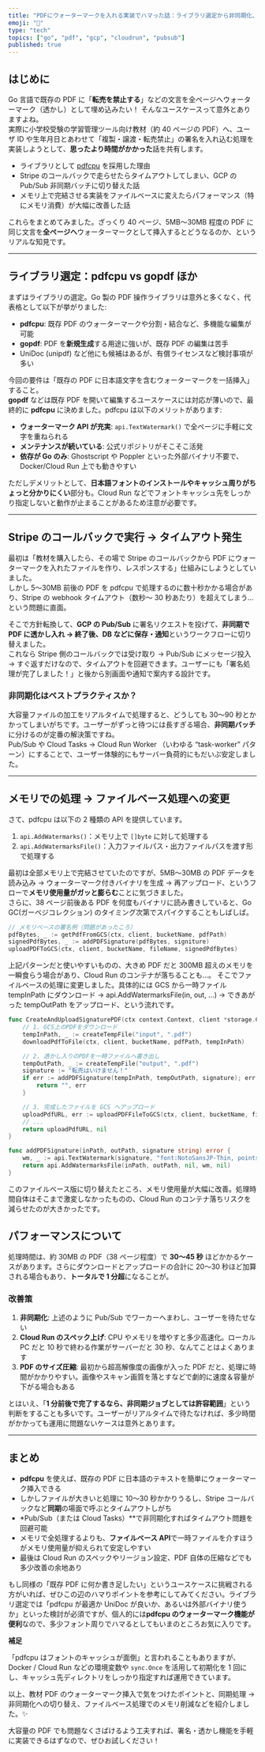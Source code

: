 ```yaml
---
title: "PDFにウォーターマークを入れる実装でハマった話：ライブラリ選定から非同期化、そしてファイルベース処理での高速化"
emoji: "🤖"
type: "tech"
topics: ["go", "pdf", "gcp", "cloudrun", "pubsub"]
published: true
---
```


## はじめに

Go 言語で既存の PDF に「**転売を禁止する**」などの文言を全ページへウォーターマーク（透かし）として埋め込みたい！ そんなユースケースって意外とありますよね。  
実際に小学校受験の学習管理ツール向け教材（約 40 ページの PDF）へ、ユーザ ID や生年月日とあわせて「複製・譲渡・転売禁止」の署名を入れ込む処理を実装しようとして、**思ったより時間がかかった**話を共有します。

- ライブラリとして [pdfcpu](https://github.com/pdfcpu/pdfcpu) を採用した理由
- Stripe のコールバックで走らせたらタイムアウトしてしまい、GCP の Pub/Sub 非同期バッチに切り替えた話
- メモリ上で完結させる実装をファイルベースに変えたらパフォーマンス（特にメモリ消費）が大幅に改善した話

これらをまとめてみました。ざっくり 40 ページ、5MB〜30MB 程度の PDF に同じ文言を**全ページへ**ウォーターマークとして挿入するとどうなるのか、というリアルな知見です。

---

## ライブラリ選定：pdfcpu vs gopdf ほか

まずはライブラリの選定。Go 製の PDF 操作ライブラリは意外と多くなく、代表格として以下が挙がりました:

- **pdfcpu**: 既存 PDF のウォーターマークや分割・結合など、多機能な編集が可能
- **gopdf**: PDF を**新規生成**する用途に強いが、既存 PDF の編集は苦手
- UniDoc (unipdf) など他にも候補はあるが、有償ライセンスなど検討事項が多い

今回の要件は「既存の PDF に日本語文字を含むウォーターマークを一括挿入」すること。  
**gopdf** などは既存 PDF を開いて編集するユースケースには対応が薄いので、最終的に **pdfcpu** に決めました。pdfcpu は以下のメリットがあります:

- **ウォーターマーク API が充実**: `api.TextWatermark()` で全ページに手軽に文字を重ねられる
- **メンテナンスが続いている**: 公式リポジトリがそこそこ活発
- **依存が Go のみ**: Ghostscript や Poppler といった外部バイナリ不要で、Docker/Cloud Run 上でも動きやすい

ただしデメリットとして、**日本語フォントのインストールやキャッシュ周りがちょっと分かりにくい**部分も。Cloud Run などでフォントキャッシュ先をしっかり指定しないと動作が止まることがあるため注意が必要です。

---

## Stripe のコールバックで実行 → タイムアウト発生

最初は「教材を購入したら、その場で Stripe のコールバックから PDF にウォーターマークを入れたファイルを作り、レスポンスする」仕組みにしようとしていました。  
しかし 5〜30MB 前後の PDF を pdfcpu で処理するのに数十秒かかる場合があり、Stripe の webhook タイムアウト（数秒〜 30 秒あたり）を超えてしまう…という問題に直面。

そこで方針転換して、**GCP の Pub/Sub** に署名リクエストを投げて、**非同期で PDF に透かし入れ → 終了後、DB などに保存・通知**というワークフローに切り替えました。  
これなら Stripe 側のコールバックでは受け取り → Pub/Sub にメッセージ投入 → すぐ返すだけなので、タイムアウトを回避できます。ユーザーにも「署名処理が完了しました！」と後から別画面や通知で案内する設計です。

### 非同期化はベストプラクティスか？

大容量ファイルの加工をリアルタイムで処理すると、どうしても 30〜90 秒とかかってしまいがちです。ユーザーがずっと待つには長すぎる場合、**非同期バッチ**に分けるのが定番の解決策ですね。  
Pub/Sub や Cloud Tasks → Cloud Run Worker （いわゆる “task-worker” パターン）にすることで、ユーザー体験的にもサーバー負荷的にもだいぶ安定しました。

---

## メモリでの処理 → ファイルベース処理への変更

さて、pdfcpu は以下の 2 種類の API を提供しています。

1. `api.AddWatermarks()`：メモリ上で `[]byte` に対して処理する
2. `api.AddWatermarksFile()`：入力ファイルパス・出力ファイルパスを渡す形で処理する

最初は全部メモリ上で完結させていたのですが、5MB〜30MB の PDF データを読み込み → ウォーターマーク付きバイナリを生成 → 再アップロード、というフローで**メモリ使用量がガッと膨らむ**ことに気づきました。  
さらに、38 ページ前後ある PDF を何度もバイナリに読み書きしていると、Go GC(ガーベジコレクション) のタイミング次第でスパイクすることもしばしば。

```go
// メモリベースの署名例（問題があったころ）
pdfBytes, _ := getPdfFromGCS(ctx, client, bucketName, pdfPath)
signedPdfBytes, _ := addPDFSignature(pdfBytes, signiture)
uploadPDFToGCS(ctx, client, bucketName, fileName, signedPdfBytes)
```

上記パターンだと使いやすいものの、大きめ PDF だと 300MB 超えのメモリを一瞬食らう場合があり、Cloud Run のコンテナが落ちることも…。
そこでファイルベースの処理に変更しました。具体的には GCS から一時ファイル tempInPath にダウンロード → api.AddWatermarksFile(in, out, ...) → できあがった tempOutPath をアップロード、という流れです。

```go
func CreateAndUploadSignaturePDF(ctx context.Context, client *storage.Client, pdfURL string, userID string, birthDateStr string) (string, error) {
	// 1. GCS上のPDFをダウンロード
	tempInPath, _ := createTempFile("input", ".pdf")
	downloadPdfToFile(ctx, client, bucketName, pdfPath, tempInPath)

	// 2. 透かし入りのPDFを一時ファイルへ書き出し
	tempOutPath, _ := createTempFile("output", ".pdf")
	signature := "転売はいけません！"
	if err := addPDFSignature(tempInPath, tempOutPath, signature); err != nil {
		return "", err
	}

	// 3. 完成したファイルを GCS へアップロード
	uploadPdfURL, err := uploadPDFFileToGCS(ctx, client, bucketName, fileName, tempOutPath)
	// ...
	return uploadPdfURL, nil
}

func addPDFSignature(inPath, outPath, signature string) error {
	wm, _ := api.TextWatermark(signature, "font:NotoSansJP-Thin, points:12, ...", true, false, types.POINTS)
	return api.AddWatermarksFile(inPath, outPath, nil, wm, nil)
}
```

このファイルベース版に切り替えたところ、メモリ使用量が大幅に改善。処理時間自体はそこまで激変しなかったものの、Cloud Run のコンテナ落ちリスクを減らせたのが大きかったです。

## パフォーマンスについて

処理時間は、約 30MB の PDF（38 ページ程度）で **30〜45 秒** ほどかかるケースがあります。さらにダウンロードとアップロードの合計に 20〜30 秒ほど加算される場合もあり、**トータルで 1 分超**になることが。

### 改善策

1. **非同期化**: 上述のように Pub/Sub でワーカーへまわし、ユーザーを待たせない
2. **Cloud Run のスペック上げ**: CPU やメモリを増やすと多少高速化。ローカル PC だと 10 秒で終わる作業がサーバーだと 30 秒、なんてことはよくあります
3. **PDF のサイズ圧縮**: 最初から超高解像度の画像が入った PDF だと、処理に時間がかかりやすい。画像やスキャン画質を落とすなどで劇的に速度＆容量が下がる場合もある

とはいえ、「**1 分前後で完了するなら、非同期ジョブとしては許容範囲**」という判断をすることも多いです。ユーザーがリアルタイムで待たなければ、多少時間がかかっても運用に問題ないケースは意外とあります。

---

## まとめ

- **pdfcpu** を使えば、既存の PDF に日本語のテキストを簡単にウォーターマーク挿入できる
- しかしファイルが大きいと処理に 10〜30 秒かかりうるし、Stripe コールバックなど**同期**の場面で呼ぶとタイムアウトしがち
- \*Pub/Sub（または Cloud Tasks）\*\*で非同期化すればタイムアウト問題を回避可能
- メモリで全処理するよりも、**ファイルベース API**で一時ファイルを介すほうがメモリ使用量が抑えられて安定しやすい
- 最後は Cloud Run のスペックやリージョン設定、PDF 自体の圧縮などでも多少改善の余地あり

もし同様の「既存 PDF に何か書き足したい」というユースケースに挑戦される方がいれば、ぜひこの辺のハマりポイントを参考にしてみてください。ライブラリ選定では「pdfcpu が最適か UniDoc が良いか、あるいは外部バイナリ使うか」といった検討が必須ですが、個人的には**pdfcpu のウォーターマーク機能が便利**なので、多少フォント周りでハマるとしてもいまのところお気に入りです。

**補足**

「pdfcpu はフォントのキャッシュが面倒」と言われることもありますが、Docker / Cloud Run などの環境変数や `sync.Once` を活用して初期化を 1 回にし、キャッシュ先ディレクトリをしっかり指定すれば運用できています。

以上、教材 PDF のウォーターマーク挿入で気をつけたポイントと、同期処理 → 非同期化への切り替え、ファイルベース処理でのメモリ削減などを紹介しました。:sparkles:

大容量の PDF でも問題なくさばけるよう工夫すれば、署名・透かし機能を手軽に実装できるはずなので、ぜひお試しください！
